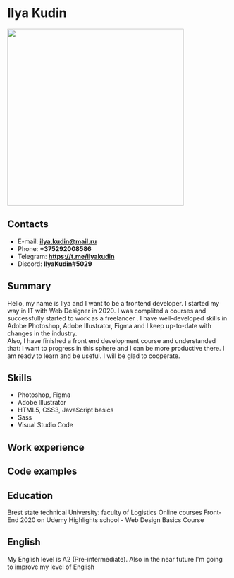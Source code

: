 # Ilya Kudin
<img src="img/ava.jpg" width="400">

## Contacts
- E-mail: **ilya.kudin@mail.ru**
- Phone: **+375292008586**
- Telegram: **https://t.me/ilyakudin**
- Discord: **IlyaKudin#5029**

## Summary
Hello, my name is Ilya and I want to be a frontend developer.
I started my way in IT with Web Designer in 2020. I was complited a courses and successfully started to work as a freelancer .
I have well-developed skills in Adobe Photoshop, Adobe Illustrator, Figma and I keep up-to-date with changes in the industry.  
Also, I have finished a front end development course and understanded that: I want to progress in this sphere and  I can be more productive there.
I am ready to learn and be useful.
I will be glad to cooperate.

## Skills
- Photoshop, Figma
- Adobe Illustrator
- HTML5, CSS3, JavaScript basics
- Sass
- Visual Studio Code

## Work experience

## Code examples

## Education
Brest state technical University: faculty of Logistics
Online courses Front-End 2020 on Udemy
Highlights school - Web Design Basics Course

## English
My English level is A2 (Pre-intermediate). Also in the near future I'm going to improve my level of English